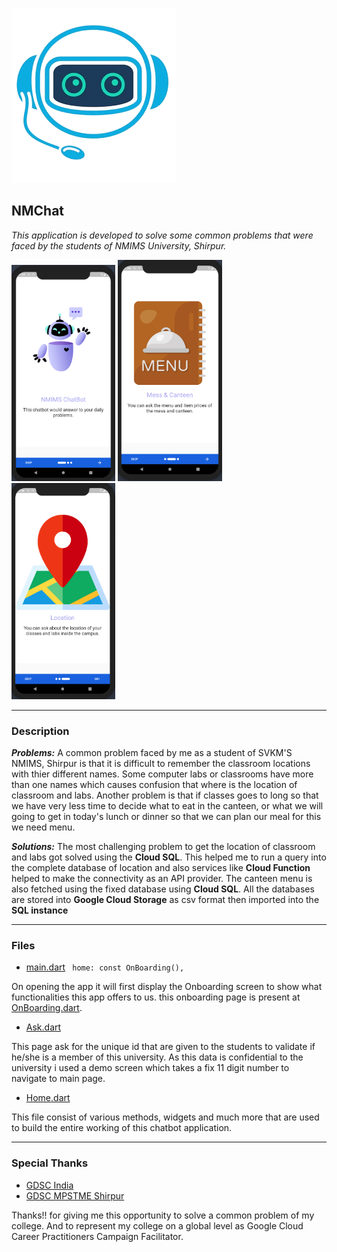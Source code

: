![NMChat](./assets/images/robo.png)
## NMChat

*This application is developed to solve some common problems that were faced by the students of NMIMS University, Shirpur.*

<p>
<img src="./assets/glimpse/onboard1.png" width="33%">
<img src="./assets/glimpse/onboard2.png" width="33%">
<img src="./assets/glimpse/onboard3.png" width="33%">
</p>

---

### Description
***Problems:*** A common problem faced by me as a student of SVKM'S NMIMS, Shirpur is that it is difficult to remember the classroom locations with thier different names. Some computer labs or classrooms have more than one names which causes confusion that where is the location of classroom and labs.
Another problem is that if classes goes to long so that we have very less time to decide what to eat in the canteen, or what we will going to get in today's lunch or dinner so that we can plan our meal for this we need menu.

***Solutions:*** The most challenging problem to get the location of classroom and labs got solved using the **Cloud SQL**. This helped me to run a query into the complete database of location and also services like **Cloud Function** helped to make the connectivity as an API provider.
The canteen menu is also fetched using the fixed database using **Cloud SQL**.
All the databases are stored into **Google Cloud Storage** as csv format then imported into the **SQL instance**

---

### Files
- [main.dart](./lib/main.dart)
``` home: const OnBoarding(),```

On opening the app it will first display the Onboarding screen to show what functionalities this app offers to us.
this onboarding page is present at [OnBoarding.dart](./lib/OnBoarding/OnBoarding.dart).

- [Ask.dart](./lib/Ask/Ask.dart)

This page ask for the unique id that are given to the students to validate if he/she is a member of this university.
As this data is confidential to the university i used a demo screen which takes a fix 11 digit number to navigate to main page.

- [Home.dart](./lib/HomePage/HomePage.dart)

This file consist of various methods, widgets and much more that are used to build the entire working of this chatbot application.

---

### Special Thanks
- [GDSC India]()
- [GDSC MPSTME Shirpur]()

Thanks!! for giving me this opportunity to solve a common problem of my college. And to represent my college on a global level as Google Cloud Career Practitioners Campaign Facilitator.